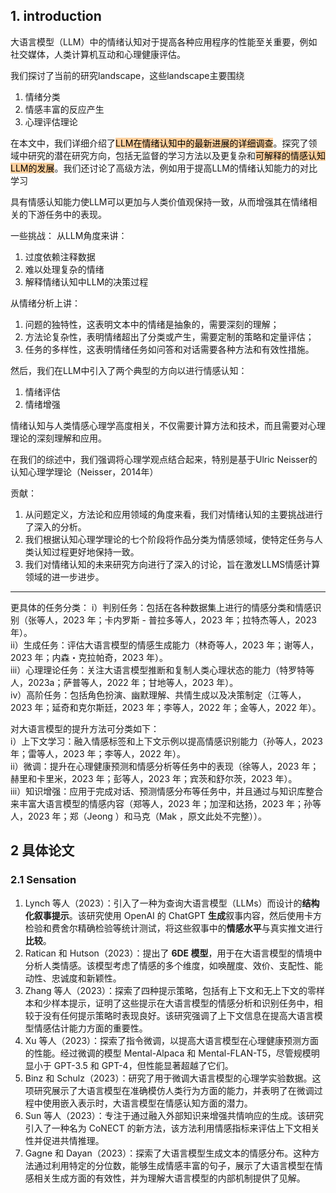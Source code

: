 ## 1. introduction
大语言模型（LLM）中的情绪认知对于提高各种应用程序的性能至关重要，例如社交媒体，人类计算机互动和心理健康评估。

我们探讨了当前的研究landscape，这些landscape主要围绕
1. 情绪分类
2. 情感丰富的反应产生
3. 心理评估理论

在本文中，我们详细介绍了<mark style="background: #FFB86CA6;">LLM在情绪认知中的最新进展的详细调查</mark>。探究了领域中研究的潜在研究方向，包括无监督的学习方法以及更复杂和<mark style="background: #FFB86CA6;">可解释的情感认知LLM的发展</mark>。我们还讨论了高级方法，例如用于提高LLM的情绪认知能力的对比学习

具有情感认知能力使LLM可以更加与人类价值观保持一致，从而增强其在情绪相关的下游任务中的表现。

一些挑战：
从LLM角度来讲：
1. 过度依赖注释数据
2. 难以处理复杂的情绪
3. 解释情绪认知中LLM的决策过程

从情绪分析上讲：
1. 问题的独特性，这表明文本中的情绪是抽象的，需要深刻的理解； 
2. 方法论复杂性，表明情绪超出了分类或产生，需要定制的策略和定量评估；
3. 任务的多样性，这表明情绪任务如问答和对话需要各种方法和有效性措施。

然后，我们在LLM中引入了两个典型的方向以进行情感认知：
1. 情绪评估
2. 情绪增强

情绪认知与人类情感心理学高度相关，不仅需要计算方法和技术，而且需要对心理理论的深刻理解和应用。

在我们的综述中，我们强调将心理学观点结合起来，特别是基于Ulric Neisser的认知心理学理论（Neisser，2014年）

贡献：
1. 从问题定义，方法论和应用领域的角度来看，我们对情绪认知的主要挑战进行了深入的分析。
2. 我们根据认知心理学理论的七个阶段将作品分类为情感领域，使特定任务与人类认知过程更好地保持一致。
3. 我们对情绪认知的未来研究方向进行了深入的讨论，旨在激发LLMS情感计算领域的进一步进步。

---
更具体的任务分类：
i）判别任务：包括在各种数据集上进行的情感分类和情感识别（张等人，2023 年；卡内罗斯 - 普拉多等人，2023 年；拉特杰等人，2023 年）。  
ii）生成任务：评估大语言模型的情感生成能力（林奇等人，2023 年；谢等人，2023 年；内森・克拉帕奇，2023 年）。  
iii）心理理论任务：关注大语言模型推断和复制人类心理状态的能力（特罗特等人，2023a；萨普等人，2022 年；甘地等人，2023 年）。  
iv）高阶任务：包括角色扮演、幽默理解、共情生成以及决策制定（江等人，2023 年；延奇和克尔斯廷，2023 年；李等人，2022 年；金等人，2022 年）。

对大语言模型的提升方法可分类如下：  
i）上下文学习：融入情感标签和上下文示例以提高情感识别能力（孙等人，2023 年；雷等人，2023 年；李等人，2022 年）。  
ii）微调：提升在心理健康预测和情感分析等任务中的表现（徐等人，2023 年；赫里和卡里米，2023 年；彭等人，2023 年；宾茨和舒尔茨，2023 年）。  
iii）知识增强：应用于完成对话、预测情感分布等任务中，并且通过与知识库整合来丰富大语言模型的情感内容（郑等人，2023 年；加涅和达扬，2023 年；孙等人，2023 年；郑（Jeong ）和马克（Mak ，原文此处不完整））。

## 2 具体论文
### 2.1 Sensation

1. Lynch 等人（2023）：引入了一种为查询大语言模型（LLMs）而设计的**结构化叙事提示**。该研究使用 OpenAI 的 ChatGPT **生成**叙事内容，然后使用卡方检验和费舍尔精确检验等统计测试，将这些叙事中的**情感水平**与真实推文进行**比较**。
2. Ratican 和 Hutson（2023）：提出了 **6DE 模型**，用于在大语言模型的情境中分析人类情感。该模型考虑了情感的多个维度，如唤醒度、效价、支配性、能动性、忠诚度和新颖性。
3. Zhang 等人（2023）：探索了四种提示策略，包括有上下文和无上下文的零样本和少样本提示，证明了这些提示在大语言模型的情感分析和识别任务中，相较于没有任何提示策略时表现良好。该研究强调了上下文信息在提高大语言模型情感估计能力方面的重要性。
4. Xu 等人（2023）：探索了指令微调，以提高大语言模型在心理健康预测方面的性能。经过微调的模型 Mental-Alpaca 和 Mental-FLAN-T5，尽管规模明显小于 GPT-3.5 和 GPT-4，但性能显著超越了它们。
5. Binz 和 Schulz（2023）：研究了用于微调大语言模型的心理学实验数据。这项研究展示了大语言模型在准确模仿人类行为方面的能力，并表明了在微调过程中使用嵌入表示时，大语言模型在情感认知方面的潜力。
6. Sun 等人（2023）：专注于通过融入外部知识来增强共情响应的生成。该研究引入了一种名为 CoNECT 的新方法，该方法利用情感指标来评估上下文相关性并促进共情推理。
7. Gagne 和 Dayan（2023）：探索了大语言模型生成文本的情感分布。这种方法通过利用特定的分位数，能够生成情感丰富的句子，展示了大语言模型在情感相关生成方面的有效性，并为理解大语言模型的内部机制提供了见解。